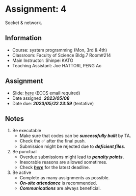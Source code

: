 # Assignment: 4

Socket & network.

## Information

- Course: system programming (Mon, 3rd & 4th)
- Classroom: Faculty of Science Bldg.7 Room#214
- Main Instructor: Shinpei KATO
- Teaching Assistant: Joe HATTORI, PENG Ao

## Assignment

- Slide: [here](https://docs.google.com/presentation/d/1WTUMLxJMoJqqwLHtRMbkgXS-OLHpuDZsNM1jJCyvuRU/edit?usp=sharing) (ECCS email required) 
- Date assigned: ***2023/05/08***
- Date due: ***2023/05/22 23:59*** (tentative)

## Notes

1. Be executable
    - Make sure that codes can be ***successfully built*** by TA.
    - Check the ✅ after the final push.
    - Submission might be rejected due to ***deficient files***.
1. Be punctual
    - Overdue submissions might lead to ***penalty points***.
    - Inexorable reasons are allowed sometimes.
    - Check [***here***](https://github.com/ut-syspro-admin/assignment-4) for the latest deadline.
1. Be active
    - Complete as many assignments as possible.
    - ***On-site attendance*** is recommended.
    - ***Communications*** are always beneficial.
